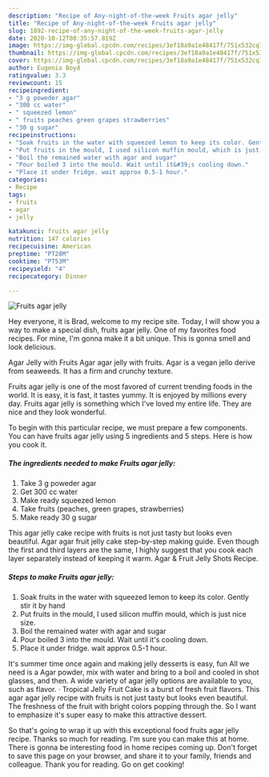 ```yaml
---
description: "Recipe of Any-night-of-the-week Fruits agar jelly"
title: "Recipe of Any-night-of-the-week Fruits agar jelly"
slug: 1892-recipe-of-any-night-of-the-week-fruits-agar-jelly
date: 2020-10-12T08:35:57.819Z
image: https://img-global.cpcdn.com/recipes/3ef18a9a1e48417f/751x532cq70/fruits-agar-jelly-recipe-main-photo.jpg
thumbnail: https://img-global.cpcdn.com/recipes/3ef18a9a1e48417f/751x532cq70/fruits-agar-jelly-recipe-main-photo.jpg
cover: https://img-global.cpcdn.com/recipes/3ef18a9a1e48417f/751x532cq70/fruits-agar-jelly-recipe-main-photo.jpg
author: Eugenia Boyd
ratingvalue: 3.3
reviewcount: 15
recipeingredient:
- "3 g poweder agar"
- "300 cc water"
- " squeezed lemon"
- " fruits peaches green grapes strawberries"
- "30 g sugar"
recipeinstructions:
- "Soak fruits in the water with squeezed lemon to keep its color. Gently stir it by hand"
- "Put fruits in the mould, I used silicon muffin mould, which is just nice size."
- "Boil the remained water with agar and sugar"
- "Pour boiled 3 into the mould. Wait until it&#39;s cooling down."
- "Place it under fridge. wait approx 0.5-1 hour."
categories:
- Recipe
tags:
- fruits
- agar
- jelly

katakunci: fruits agar jelly 
nutrition: 147 calories
recipecuisine: American
preptime: "PT28M"
cooktime: "PT53M"
recipeyield: "4"
recipecategory: Dinner

---
```



![Fruits agar jelly](https://img-global.cpcdn.com/recipes/3ef18a9a1e48417f/751x532cq70/fruits-agar-jelly-recipe-main-photo.jpg)

Hey everyone, it is Brad, welcome to my recipe site. Today, I will show you a way to make a special dish, fruits agar jelly. One of my favorites food recipes. For mine, I'm gonna make it a bit unique. This is gonna smell and look delicious.

Agar Jelly with Fruits Agar agar jelly with fruits. Agar is a vegan jello derive from seaweeds. It has a firm and crunchy texture.

Fruits agar jelly is one of the most favored of current trending foods in the world. It is easy, it is fast, it tastes yummy. It is enjoyed by millions every day. Fruits agar jelly is something which I've loved my entire life. They are nice and they look wonderful.


To begin with this particular recipe, we must prepare a few components. You can have fruits agar jelly using 5 ingredients and 5 steps. Here is how you cook it.

<!--inarticleads1-->

##### The ingredients needed to make Fruits agar jelly:

1. Take 3 g poweder agar
1. Get 300 cc water
1. Make ready  squeezed lemon
1. Take  fruits (peaches, green grapes, strawberries)
1. Make ready 30 g sugar


This agar jelly cake recipe with fruits is not just tasty but looks even beautiful. Agar agar fruit jelly cake step-by-step making guide. Even though the first and third layers are the same, I highly suggest that you cook each layer separately instead of keeping it warm. Agar &amp; Fruit Jelly Shots Recipe. 

<!--inarticleads2-->

##### Steps to make Fruits agar jelly:

1. Soak fruits in the water with squeezed lemon to keep its color. Gently stir it by hand
1. Put fruits in the mould, I used silicon muffin mould, which is just nice size.
1. Boil the remained water with agar and sugar
1. Pour boiled 3 into the mould. Wait until it&#39;s cooling down.
1. Place it under fridge. wait approx 0.5-1 hour.


It&#39;s summer time once again and making jelly desserts is easy, fun All we need is a Agar powder, mix with water and bring to a boil and cooled in shot glasses, and then. A wide variety of agar jelly options are available to you, such as flavor. · Tropical Jelly Fruit Cake is a burst of fresh fruit flavors. This agar agar jelly recipe with fruits is not just tasty but looks even beautiful. The freshness of the fruit with bright colors popping through the. So I want to emphasize it&#39;s super easy to make this attractive dessert. 

So that's going to wrap it up with this exceptional food fruits agar jelly recipe. Thanks so much for reading. I'm sure you can make this at home. There is gonna be interesting food in home recipes coming up. Don't forget to save this page on your browser, and share it to your family, friends and colleague. Thank you for reading. Go on get cooking!
